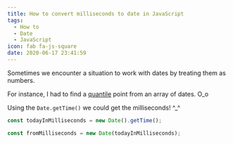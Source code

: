 ```yaml
---
title: How to convert milliseconds to date in JavaScript
tags:
  - How to
  - Date
  - JavaScript
icon: fab fa-js-square
date: 2020-06-17 23:41:59
---
```



Sometimes we encounter a situation to work with dates by treating them as numbers.

For instance, I had to find a [quantile][1] point from an array of dates. O_o

Using the `Date.getTime()` we could get the milliseconds! ^\_^

```js
const todayInMilliseconds = new Date().getTime();

const fromMilliseconds = new Date(todayInMilliseconds);
```

[1]: https://github.com/d3/d3-array#quantile
